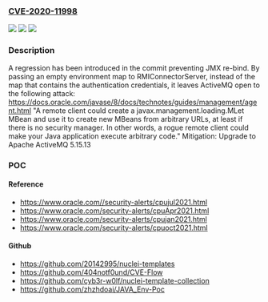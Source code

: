 ### [CVE-2020-11998](https://cve.mitre.org/cgi-bin/cvename.cgi?name=CVE-2020-11998)
![](https://img.shields.io/static/v1?label=Product&message=Apache%20ActiveMQ&color=blue)
![](https://img.shields.io/static/v1?label=Version&message=n%2Fa&color=blue)
![](https://img.shields.io/static/v1?label=Vulnerability&message=Arbitrary%20code%20execution%20via%20JMX&color=brighgreen)

### Description

A regression has been introduced in the commit preventing JMX re-bind. By passing an empty environment map to RMIConnectorServer, instead of the map that contains the authentication credentials, it leaves ActiveMQ open to the following attack: https://docs.oracle.com/javase/8/docs/technotes/guides/management/agent.html "A remote client could create a javax.management.loading.MLet MBean and use it to create new MBeans from arbitrary URLs, at least if there is no security manager. In other words, a rogue remote client could make your Java application execute arbitrary code." Mitigation: Upgrade to Apache ActiveMQ 5.15.13

### POC

#### Reference
- https://www.oracle.com//security-alerts/cpujul2021.html
- https://www.oracle.com/security-alerts/cpuApr2021.html
- https://www.oracle.com/security-alerts/cpujan2021.html
- https://www.oracle.com/security-alerts/cpuoct2021.html

#### Github
- https://github.com/20142995/nuclei-templates
- https://github.com/404notf0und/CVE-Flow
- https://github.com/cyb3r-w0lf/nuclei-template-collection
- https://github.com/zhzhdoai/JAVA_Env-Poc

